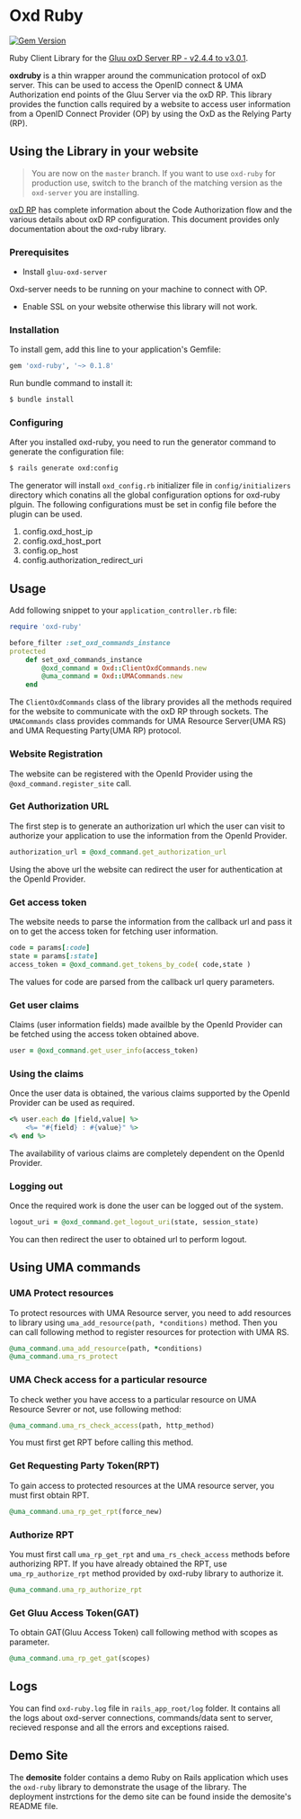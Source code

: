 # Oxd Ruby
[![Gem Version](https://badge.fury.io/rb/oxd-ruby.png)](https://badge.fury.io/rb/oxd-ruby)

Ruby Client Library for the [Gluu oxD Server RP - v2.4.4 to v3.0.1](https://www.gluu.org/docs-oxd/).

**oxdruby** is a thin wrapper around the communication protocol of oxD server. This can be used to access the OpenID connect & UMA Authorization end points of the Gluu Server via the oxD RP. This library provides the function calls required by a website to access user information from a OpenID Connect Provider (OP) by using the OxD as the Relying Party (RP).

## Using the Library in your website

> You are now on the `master` branch. If you want to use `oxd-ruby` for production use, switch to the branch of the matching version as the `oxd-server` you are installing.

[oxD RP](https://www.gluu.org/docs-oxd/) has complete information about the Code Authorization flow and the various details about oxD RP configuration. This document provides only documentation about the oxd-ruby library.

### Prerequisites

* Install `gluu-oxd-server`

Oxd-server needs to be running on your machine to connect with OP.

* Enable SSL on your website otherwise this library will not work.

### Installation

To install gem, add this line to your application's Gemfile:

```ruby
gem 'oxd-ruby', '~> 0.1.8'
```

Run bundle command to install it:

```bash
$ bundle install
```

### Configuring
After you installed oxd-ruby, you need to run the generator command to generate the configuration file:

```bash
$ rails generate oxd:config
```

The generator will install `oxd_config.rb` initializer file in `config/initializers` directory which conatins all the global configuration options for oxd-ruby plguin.
The following configurations must be set in config file before the plugin can be used.

1. config.oxd_host_ip
2. config.oxd_host_port
3. config.op_host
4. config.authorization_redirect_uri


## Usage

Add following snippet to your `application_controller.rb` file:

```ruby
require 'oxd-ruby'

before_filter :set_oxd_commands_instance
protected
	def set_oxd_commands_instance
		@oxd_command = Oxd::ClientOxdCommands.new
		@uma_command = Oxd::UMACommands.new
	end
```

The `ClientOxdCommands` class of the library provides all the methods required for the website to communicate with the oxD RP through sockets.
The `UMACommands` class provides commands for UMA Resource Server(UMA RS) and UMA Requesting Party(UMA RP) protocol.

### Website Registration

The website can be registered with the OpenId Provider using the `@oxd_command.register_site` call.

### Get Authorization URL

The first step is to generate an authorization url which the user can visit to authorize your application to use the information from the OpenId Provider.

```ruby
authorization_url = @oxd_command.get_authorization_url
```
Using the above url the website can redirect the user for authentication at the OpenId Provider.

### Get access token

The website needs to parse the information from the callback url and pass it on to get the access token for fetching user information.

```ruby
code = params[:code]
state = params[:state]
access_token = @oxd_command.get_tokens_by_code( code,state )
```
The values for code are parsed from the callback url query parameters.

### Get user claims

Claims (user information fields) made availble by the OpenId Provider can be fetched using the access token obtained above.

```ruby
user = @oxd_command.get_user_info(access_token)
```

### Using the claims

Once the user data is obtained, the various claims supported by the OpenId Provider can be used as required.

```ruby
<% user.each do |field,value| %>
	<%= "#{field} : #{value}" %>
<% end %>
```
The availability of various claims are completely dependent on the OpenId Provider.

### Logging out

Once the required work is done the user can be logged out of the system.

```ruby
logout_uri = @oxd_command.get_logout_uri(state, session_state)
```
You can then redirect the user to obtained url to perform logout.

## Using UMA commands

### UMA Protect resources

To protect resources with UMA Resource server, you need to add resources to library using `uma_add_resource(path, *conditions)` method. Then you can call following method to register resources for protection with UMA RS.

```ruby
@uma_command.uma_add_resource(path, *conditions)
@uma_command.uma_rs_protect
```

### UMA Check access for a particular resource
To check wether you have access to a particular resource on UMA Resource Sevrer or not, use following method:

```ruby
@uma_command.uma_rs_check_access(path, http_method)
```
You must first get RPT before calling this method.

### Get Requesting Party Token(RPT)
To gain access to protected resources at the UMA resource server, you must first obtain RPT.

```ruby
@uma_command.uma_rp_get_rpt(force_new)
```

### Authorize RPT
You must first call `uma_rp_get_rpt` and `uma_rs_check_access` methods before authorizing RPT. If you have already obtained the RPT, use `uma_rp_authorize_rpt` method provided by oxd-ruby library to authorize it.

```ruby
@uma_command.uma_rp_authorize_rpt
```

### Get Gluu Access Token(GAT)
To obtain GAT(Gluu Access Token) call following method with scopes as parameter.

```ruby
@uma_command.uma_rp_get_gat(scopes)
```

## Logs
You can find `oxd-ruby.log` file in `rails_app_root/log` folder. It contains all the logs about oxd-server connections, commands/data sent to server, recieved response and all the errors and exceptions raised.

## Demo Site

The **demosite** folder contains a demo Ruby on Rails application which uses the `oxd-ruby` library to demonstrate the usage of the library. The deployment instrctions for the demo site can be found inside the demosite's README file.
